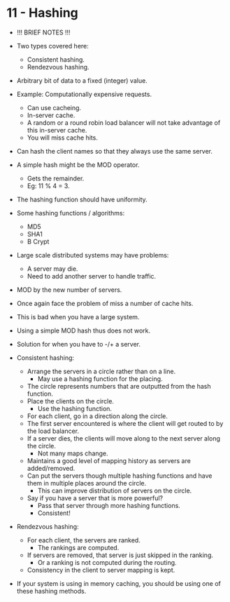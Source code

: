 # 11 - Hashing

- !!! BRIEF NOTES !!!

- Two types covered here:
    - Consistent hashing.
    - Rendezvous hashing.
- Arbitrary bit of data to a fixed (integer) value.
- Example: Computationally expensive requests.
    - Can use cacheing.
    - In-server cache.
    - A random or a round robin load balancer will not take advantage of this in-server cache.
    - You will miss cache hits.
- Can hash the client names so that they always use the same server.
- A simple hash might be the MOD operator.
    - Gets the remainder.
    - Eg: 11 % 4 = 3.
- The hashing function should have uniformity.
- Some hashing functions / algorithms:
    - MD5
    - SHA1
    - B Crypt
- Large scale distributed systems may have problems:
    - A server may die.
    - Need to add another server to handle traffic.
- MOD by the new number of servers.
- Once again face the problem of miss a number of cache hits.
- This is bad when you have a large system.
- Using a simple MOD hash thus does not work.
- Solution for when you have to -/+ a server.
- Consistent hashing:
    - Arrange the servers in a circle rather than on a line.
        - May use a hashing function for the placing.
    - The circle represents numbers that are outputted from the hash function.
    - Place the clients on the circle.
        - Use the hashing function.
    - For each client, go in a direction along the circle.
    - The first server encountered is where the client will get routed to by the load balancer.
    - If a server dies, the clients will move along to the next server along the circle.
        - Not many maps change.
    - Maintains a good level of mapping history as servers are added/removed.
    - Can put the servers though multiple hashing functions and have them in multiple places around the circle.
        - This can improve distribution of servers on the circle.
    - Say if you have a server that is more powerful?
        - Pass that server through more hashing functions.
        - Consistent!
- Rendezvous hashing:
    - For each client, the servers are ranked.
        - The rankings are computed.
    - If servers are removed, that server is just skipped in the ranking.
        - Or a ranking is not computed during the routing.
    - Consistency in the client to server mapping is kept.
- If your system is using in memory caching, you should be using one of these hashing methods.
